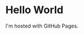 <!DOCTYPE html>
<html>
<body>
<h1>Hello World</h1>
<p>I'm hosted with GitHub Pages.</p>
</body>
</html>
<link rel="stylesheet" type="text/css" href="styles/style.css"/>
